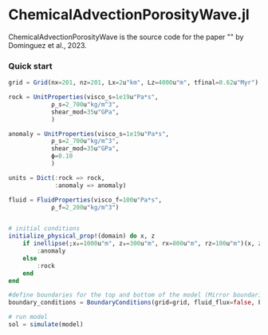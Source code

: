 # ChemicalAdvectionPorosityWave.jl

ChemicalAdvectionPorosityWave is the source code for the paper "" by Dominguez et al., 2023.

### Quick start

```julia
grid = Grid(nx=201, nz=201, Lx=2u"km", Lz=4000u"m", tfinal=0.62u"Myr")

rock = UnitProperties(visco_s=1e19u"Pa*s",
            ρ_s=2_700u"kg/m^3",
            shear_mod=35u"GPa",
            )

anomaly = UnitProperties(visco_s=1e19u"Pa*s",
            ρ_s=2_700u"kg/m^3",
            shear_mod=35u"GPa",
            ϕ=0.10
            )

units = Dict(:rock => rock,
             :anomaly => anomaly)

fluid = FluidProperties(visco_f=100u"Pa*s",
            ρ_f=2_200u"kg/m^3")


# initial conditions
initialize_physical_prop!(domain) do x, z
    if inellipse(;x₀=1000u"m", z₀=300u"m", rx=800u"m", rz=100u"m")(x, z)
        :anomaly
    else
        :rock
    end
end

#define boundaries for the top and bottom of the model (Mirror boundaries on the sides)
boundary_conditions = BoundaryConditions(grid=grid, fluid_flux=false, Pe_top=0, Pe_bot=0)

# run model
sol = simulate(model)
```
